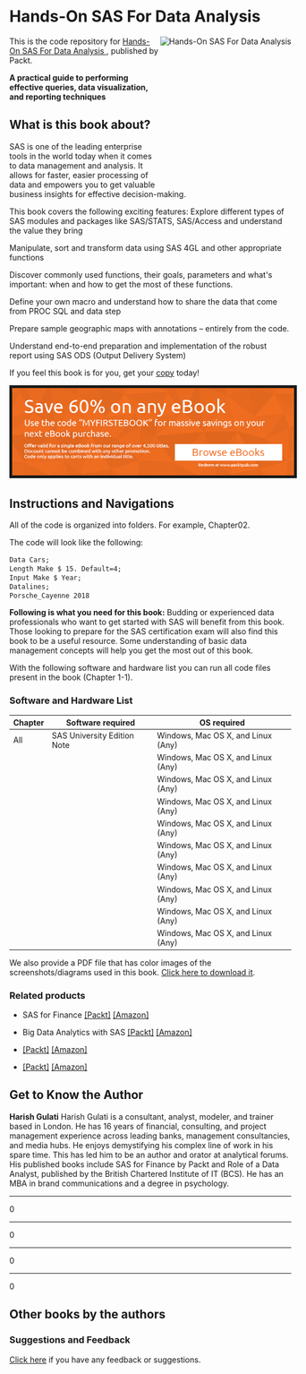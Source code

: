 # Hands-On SAS For Data Analysis 

<a href="https://www.packtpub.com/big-data-and-business-intelligence/hands-sas-data-analysis?utm_source=github&utm_medium=repository&utm_campaign=9781788839822"><img src="https://www.packtpub.com/media/catalog/product/cache/e4d64343b1bc593f1c5348fe05efa4a6/b/0/b09532_mockupcover.png" alt="Hands-On SAS For Data Analysis " height="256px" align="right"></a>

This is the code repository for [Hands-On SAS For Data Analysis ](https://www.packtpub.com/big-data-and-business-intelligence/hands-sas-data-analysis?utm_source=github&utm_medium=repository&utm_campaign=9781788839822), published by Packt.

**A practical guide to performing effective queries, data visualization, and reporting techniques**

## What is this book about?
SAS is one of the leading enterprise tools in the world today when it comes to data management and analysis. It allows for faster, easier processing of data and empowers you to get valuable business insights for effective decision-making.


This book covers the following exciting features:
Explore different types of SAS modules and packages like SAS/STATS, SAS/Access and understand the value they bring 

Manipulate, sort and transform data using SAS 4GL and other appropriate functions 

Discover commonly used functions, their goals, parameters and what's important: when and how to get the most of these functions. 

Define your own macro and understand how to share the data that come from PROC SQL and data step 

Prepare sample geographic maps with annotations – entirely from the code. 

Understand end-to-end preparation and implementation of the robust report using SAS ODS (Output Delivery System)

If you feel this book is for you, get your [copy](https://www.amazon.com/dp/178883982X) today!

<a href="https://www.packtpub.com/?utm_source=github&utm_medium=banner&utm_campaign=GitHubBanner"><img src="https://raw.githubusercontent.com/PacktPublishing/GitHub/master/GitHub.png" 
alt="https://www.packtpub.com/" border="5" /></a>

## Instructions and Navigations
All of the code is organized into folders. For example, Chapter02.

The code will look like the following:
```
Data Cars;
Length Make $ 15. Default=4;
Input Make $ Year;
Datalines;
Porsche_Cayenne 2018
```

**Following is what you need for this book:**
Budding or experienced data professionals who want to get started with SAS will benefit from this book. Those looking to prepare for the SAS certification exam will also find this book to be a useful resource. Some understanding of basic data management concepts will help you get the most out of this book.

With the following software and hardware list you can run all code files present in the book (Chapter 1-1).
### Software and Hardware List
| Chapter | Software required | OS required |
| -------- | ------------------------------------ | ----------------------------------- |
| All | SAS University Edition Note | Windows, Mac OS X, and Linux (Any) |
|  |  | Windows, Mac OS X, and Linux (Any) |
|  |  | Windows, Mac OS X, and Linux (Any) |
|  |  | Windows, Mac OS X, and Linux (Any) |
|  |  | Windows, Mac OS X, and Linux (Any) |
|  |  | Windows, Mac OS X, and Linux (Any) |
|  |  | Windows, Mac OS X, and Linux (Any) |
|  |  | Windows, Mac OS X, and Linux (Any) |
|  |  | Windows, Mac OS X, and Linux (Any) |
|  |  | Windows, Mac OS X, and Linux (Any) |

We also provide a PDF file that has color images of the screenshots/diagrams used in this book. [Click here to download it](http://www.packtpub.com/sites/default/files/downloads/9781788839822_ColorImages.pdf).

### Related products
* SAS for Finance  [[Packt]](https://www.packtpub.com/in/big-data-and-business-intelligence/sas-finance?utm_source=github&utm_medium=repository&utm_campaign=9781788624565) [[Amazon]](https://www.amazon.com/dp/1788624564)

* Big Data Analytics with SAS  [[Packt]](https://www.packtpub.com/big-data-and-business-intelligence/big-data-analytics-sas?utm_source=github&utm_medium=repository&utm_campaign=9781788290906) [[Amazon]](https://www.amazon.com/dp/1788290909)

*  [[Packt]]() [[Amazon]](https://www.amazon.com/dp/)

*  [[Packt]]() [[Amazon]](https://www.amazon.com/dp/)

## Get to Know the Author
**Harish Gulati**
Harish Gulati is a consultant, analyst, modeler, and trainer based in London. He has 16 years of financial, consulting, and project management experience across leading banks, management consultancies, and media hubs. He enjoys demystifying his complex line of work in his spare time. This has led him to be an author and orator at analytical forums. His published books include SAS for Finance by Packt and Role of a Data Analyst, published by the British Chartered Institute of IT (BCS). He has an MBA in brand communications and a degree in psychology.

****
0

****
0

****
0

****
0

## Other books by the authors
[](https://www.packtpub.com/big-data-and-business-intelligence/sas-finance?utm_source=github&utm_medium=repository&utm_campaign=)

[]()

[]()

[]()

[]()

### Suggestions and Feedback
[Click here](https://docs.google.com/forms/d/e/1FAIpQLSdy7dATC6QmEL81FIUuymZ0Wy9vH1jHkvpY57OiMeKGqib_Ow/viewform) if you have any feedback or suggestions.


